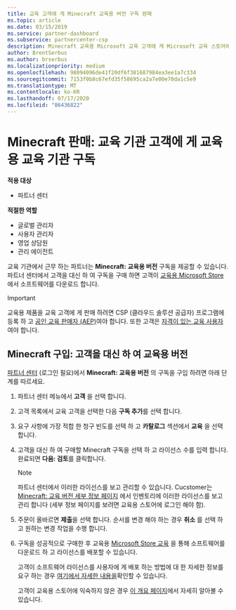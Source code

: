 ```yaml
---
title: 교육 고객에 게 Minecraft 교육용 버전 구독 판매
ms.topic: article
ms.date: 03/15/2019
ms.service: partner-dashboard
ms.subservice: partnercenter-csp
description: Minecraft 교육용 Microsoft 교육 고객에 게 Microsoft 교육 스토어에서 다운로드할 수 있는 교육 기관 고객 구독을 판매 합니다.
author: BrentSerbus
ms.author: brserbus
ms.localizationpriority: medium
ms.openlocfilehash: 98094096de41f20df6f381687984ea3ee1a7c334
ms.sourcegitcommit: 7153f0b8c67efd35f58695ca2a7e00e70da1c5e9
ms.translationtype: MT
ms.contentlocale: ko-KR
ms.lasthandoff: 07/17/2020
ms.locfileid: "86436822"
---
```

# <a name="sell-minecraft-education-edition-subscriptions-to-education-customers"></a>Minecraft 판매: 교육 기관 고객에 게 교육용 교육 기관 구독

**적용 대상**

-  파트너 센터

**적절한 역할**
-   글로벌 관리자
-   사용자 관리자
-   영업 상담원
-   관리 에이전트

교육 기관에서 근무 하는 파트너는 **Minecraft: 교육용 버전** 구독을 제공할 수 있습니다. 파트너 센터에서 고객을 대신 하 여 구독을 구매 하면 고객이 [교육용 Microsoft Store](https://educationstore.microsoft.com)에서 소프트웨어를 다운로드 합니다. 

>[!IMPORTANT]
>교육용 제품을 교육 고객에 게 판매 하려면 CSP (클라우드 솔루션 공급자) 프로그램에 등록 하 고 [공인 교육 판매자 (AEP)](https://www.mepn.com)여야 합니다. 또한 고객은 [자격이 있는 교육 사용자](https://www.microsoftvolumelicensing.com/DocumentSearch.aspx?Mode=3&DocumentTypeId=7)여야 합니다.  

 
## <a name="buy-minecraft-education-edition-on-behalf-of-your-customer"></a>Minecraft 구입: 고객을 대신 하 여 **교육용 버전**

[파트너 센터](https://partnercenter.microsoft.com/pcv/dashboard/overview
) (로그인 필요)에서 **Minecraft: 교육용 버전** 의 구독을 구입 하려면 아래 단계를 따르세요.

  1.  파트너 센터 메뉴에서 **고객** 을 선택 합니다.
  
  2.  고객 목록에서 교육 고객을 선택한 다음 **구독 추가**를 선택 합니다.
  
  3.  요구 사항에 가장 적합 한 청구 빈도를 선택 하 고 **카탈로그** 섹션에서 **교육** 을 선택 합니다.

  4.  고객을 대신 하 여 구매할 Minecraft 구독을 선택 하 고 라이선스 수를 입력 합니다. 완료되면 **다음: 검토**를 클릭합니다.

      >[!NOTE]
      >파트너 센터에서 이러한 라이선스를 보고 관리할 수 있습니다. Cucstomer는 [Minecraft: 교육 버전 세부 정보 페이지](https://educationstore.microsoft.com/store/details/minecraft-education-edition/9nblggh4r2r6) 에서 인벤토리에 이러한 라이선스를 보고 관리 합니다 (세부 정보 페이지를 보려면 교육용 스토어에 로그인 해야 함). 

  5.  주문이 올바르면 **제출**을 선택 합니다. 순서를 변경 해야 하는 경우 **취소** 를 선택 하 고 원하는 변경 작업을 수행 합니다.   

  6.  구독을 성공적으로 구매한 후 교육용 [Microsoft Store 교육](https://educationstore.microsoft.com) 을 통해 소프트웨어를 다운로드 하 고 라이선스를 배포할 수 있습니다.

      고객이 소프트웨어 라이선스를 사용자에 게 배포 하는 방법에 대 한 자세한 정보를 요구 하는 경우 [여기에서 자세한 내용을](https://docs.microsoft.com/education/windows/school-get-minecraft#distribute-minecraft)확인할 수 있습니다.  
  
      고객이 교육용 스토어에 익숙하지 않은 경우 [이 개요 페이지](https://docs.microsoft.com/microsoft-store/windows-store-for-business-overview)에서 자세히 알아볼 수 있습니다.  

      

